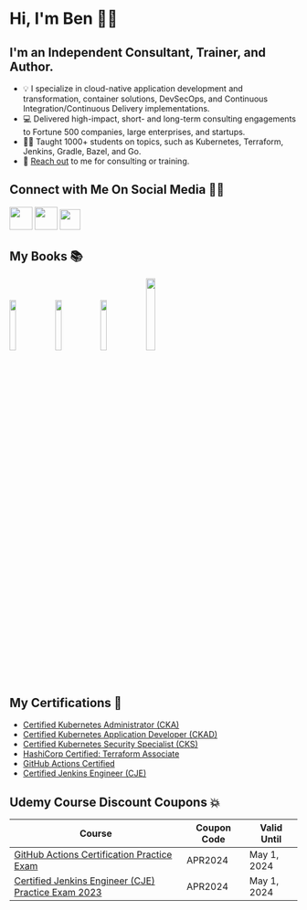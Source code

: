 # Hi, I'm Ben 👋🏻

## **I'm an Independent Consultant, Trainer, and Author.**

* 💡 I specialize in cloud-native application development and transformation, container solutions, DevSecOps, and Continuous Integration/Continuous Delivery implementations.
* 💻 Delivered high-impact, short- and long-term consulting engagements to Fortune 500 companies, large enterprises, and startups.
* 👨‍🏫 Taught 1000+ students on topics, such as Kubernetes, Terraform, Jenkins, Gradle, Bazel, and Go.
* 📩 [Reach out](mailto:benjamin.muschko@automatedascent.com) to me for consulting or training.

## Connect with Me On Social Media 🤝🏻

<a href="https://www.linkedin.com/in/benjaminmuschko/"><img src="https://img.icons8.com/color/96/000000/linkedin.png"  width="40" height="40"></a>
<a href="https://twitter.com/bmuschko"><img src="https://img.icons8.com/color/96/000000/twitter.png" width="40" height="40"></a>
<a href="https://techhub.social/@bmuschko"><img src="https://img.icons8.com/external-tal-revivo-color-tal-revivo/96/null/external-mastodon-is-an-online-self-hosted-social-media-and-social-networking-service-logo-color-tal-revivo.png" width="36" height="36"></a>

##  My Books 📚

<a href="https://amzn.to/39KqVxP"><img src="https://automatedascent.com/images/books/cka-study-guide.jpg" style="width: 15%;"></a>
<a href="https://www.amazon.com/Certified-Kubernetes-Security-Specialist-Depth/dp/1098132971/"><img src="https://automatedascent.com/images/books/cks-study-guide.jpg" style="width: 15%;"></a>
<a href="https://amzn.to/3ncOy5k"><img src="https://automatedascent.com/images/books/ckad-study-guide.jpg" style="width: 15%;"></a>
<a href="https://amzn.to/3xNUTJ9"><img src="https://automatedascent.com/images/books/gradle-in-action.jpg" style="width: 18%;"></a>

##  My Certifications 🏅

* [Certified Kubernetes Administrator (CKA)](https://www.credly.com/badges/9a599e63-6155-422e-b169-8eaaed5369ab)
* [Certified Kubernetes Application Developer (CKAD)](https://www.credly.com/badges/98ba0895-b669-47d5-8206-50b7223940e3)
* [Certified Kubernetes Security Specialist (CKS)](https://www.credly.com/badges/24cb66c7-74ac-461a-95a4-d272d42bfdaa)
* [HashiCorp Certified: Terraform Associate](https://www.credly.com/badges/d571af1f-3557-4170-977f-84c0dd4d1c7a)
* [GitHub Actions Certified](https://www.credly.com/badges/96b903c0-8709-48d9-a2a2-6879695c256a)
* [Certified Jenkins Engineer (CJE)](https://certificates.cloudbees.com/bisl3tzf)

## Udemy Course Discount Coupons 💥

| Course      | Coupon Code | Valid Until |
| ----------- | ----------- | ----------- |
| [GitHub Actions Certification Practice Exam](https://www.udemy.com/course/github-actions-certification-practice-exam/) | APR2024 | May 1, 2024 |
| [Certified Jenkins Engineer (CJE) Practice Exam 2023](https://www.udemy.com/course/certified-jenkins-engineer-practice-exam/) | APR2024 | May 1, 2024 |
